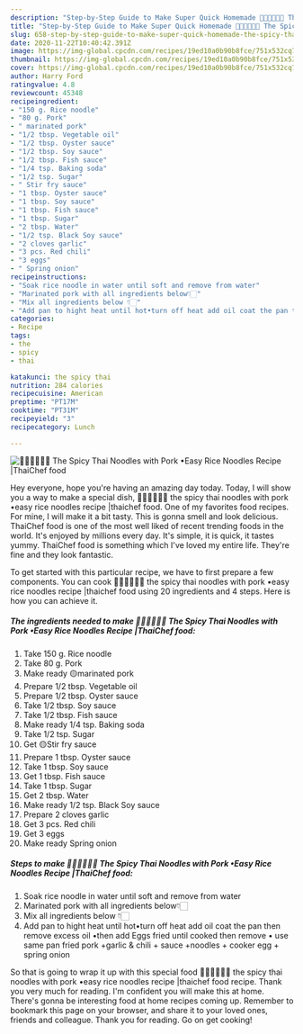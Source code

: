 ```yaml
---
description: "Step-by-Step Guide to Make Super Quick Homemade 🧑🏽‍🍳🧑🏼‍🍳 The Spicy Thai Noodles with Pork •Easy Rice Noodles Recipe |ThaiChef food"
title: "Step-by-Step Guide to Make Super Quick Homemade 🧑🏽‍🍳🧑🏼‍🍳 The Spicy Thai Noodles with Pork •Easy Rice Noodles Recipe |ThaiChef food"
slug: 658-step-by-step-guide-to-make-super-quick-homemade-the-spicy-thai-noodles-with-pork-easy-rice-noodles-recipe-thaichef-food
date: 2020-11-22T10:40:42.391Z
image: https://img-global.cpcdn.com/recipes/19ed10a0b90b8fce/751x532cq70/🧑🏽🍳🧑🏼🍳-the-spicy-thai-noodles-with-pork-•easy-rice-noodles-recipe-thaichef-food-recipe-main-photo.jpg
thumbnail: https://img-global.cpcdn.com/recipes/19ed10a0b90b8fce/751x532cq70/🧑🏽🍳🧑🏼🍳-the-spicy-thai-noodles-with-pork-•easy-rice-noodles-recipe-thaichef-food-recipe-main-photo.jpg
cover: https://img-global.cpcdn.com/recipes/19ed10a0b90b8fce/751x532cq70/🧑🏽🍳🧑🏼🍳-the-spicy-thai-noodles-with-pork-•easy-rice-noodles-recipe-thaichef-food-recipe-main-photo.jpg
author: Harry Ford
ratingvalue: 4.8
reviewcount: 45348
recipeingredient:
- "150 g. Rice noodle"
- "80 g. Pork"
- " marinated pork"
- "1/2 tbsp. Vegetable oil"
- "1/2 tbsp. Oyster sauce"
- "1/2 tbsp. Soy sauce"
- "1/2 tbsp. Fish sauce"
- "1/4 tsp. Baking soda"
- "1/2 tsp. Sugar"
- " Stir fry sauce"
- "1 tbsp. Oyster sauce"
- "1 tbsp. Soy sauce"
- "1 tbsp. Fish sauce"
- "1 tbsp. Sugar"
- "2 tbsp. Water"
- "1/2 tsp. Black Soy sauce"
- "2 cloves garlic"
- "3 pcs. Red chili"
- "3 eggs"
- " Spring onion"
recipeinstructions:
- "Soak rice noodle in water until soft and remove from water"
- "Marinated pork with all ingredients below👇🏻"
- "Mix all ingredients below 👇🏻"
- "Add pan to hight heat until hot•turn off heat add oil coat the pan then remove excess oil •then add Eggs fried until cooked then remove • use same pan fried pork +garlic &amp; chili + sauce +noodles + cooker egg + spring onion"
categories:
- Recipe
tags:
- the
- spicy
- thai

katakunci: the spicy thai 
nutrition: 284 calories
recipecuisine: American
preptime: "PT17M"
cooktime: "PT31M"
recipeyield: "3"
recipecategory: Lunch

---
```



![🧑🏽‍🍳🧑🏼‍🍳 The Spicy Thai Noodles with Pork •Easy Rice Noodles Recipe |ThaiChef food](https://img-global.cpcdn.com/recipes/19ed10a0b90b8fce/751x532cq70/🧑🏽🍳🧑🏼🍳-the-spicy-thai-noodles-with-pork-•easy-rice-noodles-recipe-thaichef-food-recipe-main-photo.jpg)

Hey everyone, hope you're having an amazing day today. Today, I will show you a way to make a special dish, 🧑🏽‍🍳🧑🏼‍🍳 the spicy thai noodles with pork •easy rice noodles recipe |thaichef food. One of my favorites food recipes. For mine, I will make it a bit tasty. This is gonna smell and look delicious.
ThaiChef food is one of the most well liked of recent trending foods in the world. It's enjoyed by millions every day. It's simple, it is quick, it tastes yummy. ThaiChef food is something which I've loved my entire life. They're fine and they look fantastic.


To get started with this particular recipe, we have to first prepare a few components. You can cook 🧑🏽‍🍳🧑🏼‍🍳 the spicy thai noodles with pork •easy rice noodles recipe |thaichef food using 20 ingredients and 4 steps. Here is how you can achieve it.

<!--inarticleads1-->

##### The ingredients needed to make 🧑🏽‍🍳🧑🏼‍🍳 The Spicy Thai Noodles with Pork •Easy Rice Noodles Recipe |ThaiChef food:

1. Take 150 g. Rice noodle
1. Take 80 g. Pork
1. Make ready  🟡marinated pork
1. Prepare 1/2 tbsp. Vegetable oil
1. Prepare 1/2 tbsp. Oyster sauce
1. Take 1/2 tbsp. Soy sauce
1. Take 1/2 tbsp. Fish sauce
1. Make ready 1/4 tsp. Baking soda
1. Take 1/2 tsp. Sugar
1. Get  🟡Stir fry sauce
1. Prepare 1 tbsp. Oyster sauce
1. Take 1 tbsp. Soy sauce
1. Get 1 tbsp. Fish sauce
1. Take 1 tbsp. Sugar
1. Get 2 tbsp. Water
1. Make ready 1/2 tsp. Black Soy sauce
1. Prepare 2 cloves garlic
1. Get 3 pcs. Red chili
1. Get 3 eggs
1. Make ready  Spring onion




<!--inarticleads2-->

##### Steps to make 🧑🏽‍🍳🧑🏼‍🍳 The Spicy Thai Noodles with Pork •Easy Rice Noodles Recipe |ThaiChef food:

1. Soak rice noodle in water until soft and remove from water
1. Marinated pork with all ingredients below👇🏻
1. Mix all ingredients below 👇🏻
1. Add pan to hight heat until hot•turn off heat add oil coat the pan then remove excess oil •then add Eggs fried until cooked then remove • use same pan fried pork +garlic &amp; chili + sauce +noodles + cooker egg + spring onion




So that is going to wrap it up with this special food 🧑🏽‍🍳🧑🏼‍🍳 the spicy thai noodles with pork •easy rice noodles recipe |thaichef food recipe. Thank you very much for reading. I'm confident you will make this at home. There's gonna be interesting food at home recipes coming up. Remember to bookmark this page on your browser, and share it to your loved ones, friends and colleague. Thank you for reading. Go on get cooking!
